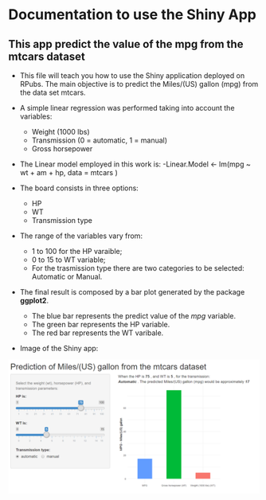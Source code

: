 # Documentation to use the Shiny App
## This app predict the value of the mpg from the mtcars dataset

- This file will teach you how to use the Shiny application deployed on RPubs. The main objective is to predict the Miles/(US) gallon (mpg) from the data set mtcars. 

- A simple linear regression was performed taking into account the variables: 
  - Weight (1000 lbs)
  - Transmission (0 = automatic, 1 = manual)
  - Gross horsepower
  
- The Linear model employed in this work is:
  -Linear.Model <- lm(mpg ~ wt + am + hp, data = mtcars )
  
- The board consists in three options:
  - HP
  - WT
  - Transmission type

- The range of the variables vary from: 
  - 1 to 100 for the HP varaible;
  - 0 to 15 to WT variable; 
  - For the trasmission type there are two categories to be selected: Automatic or Manual.

- The final result is composed by a bar plot generated by the package **ggplot2**.
  - The blue bar represents the predict value of the *mpg* variable.
  - The green bar represents the HP variable.
  - The red bar represents the WT varibale.
  
- Image of the Shiny app:

![Shiny application](shinyout.PNG)